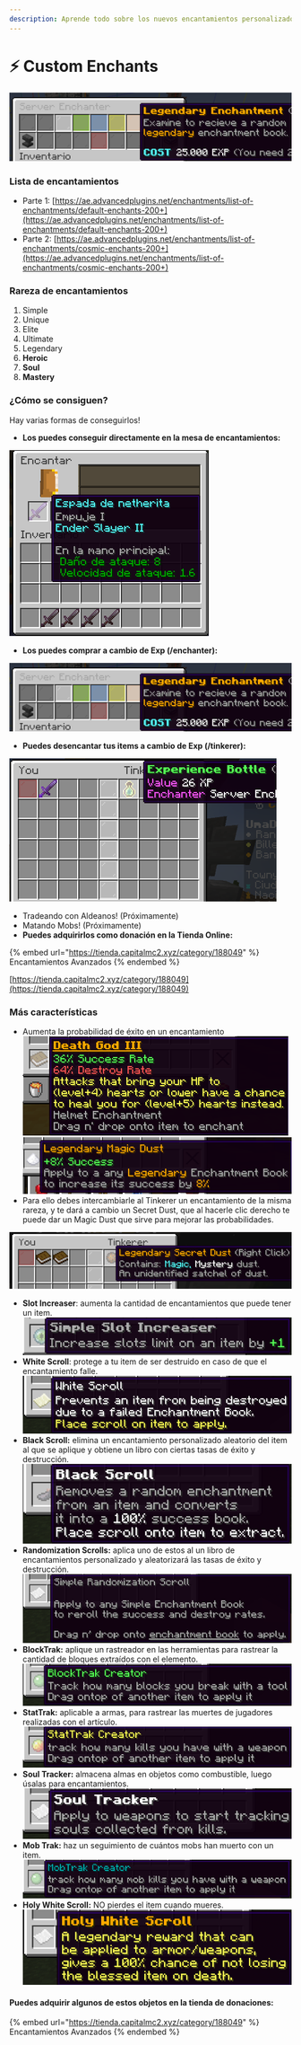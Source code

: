 ```yaml
---
description: Aprende todo sobre los nuevos encantamientos personalizados!
---
```


# ⚡ Custom Enchants

![menu /enchanter](<../../.gitbook/assets/image (15).png>)

### Lista de encantamientos

* Parte 1: [https://ae.advancedplugins.net/enchantments/list-of-enchantments/default-enchants-200+](https://ae.advancedplugins.net/enchantments/list-of-enchantments/default-enchants-200+)
* Parte 2: [https://ae.advancedplugins.net/enchantments/list-of-enchantments/cosmic-enchants-200+](https://ae.advancedplugins.net/enchantments/list-of-enchantments/cosmic-enchants-200+)

### Rareza de encantamientos

1. Simple
2. Unique
3. Elite
4. Ultimate
5. Legendary
6. **Heroic**
7. **Soul**
8. **Mastery**

### ¿Cómo se consiguen?

Hay varias formas de conseguirlos!&#x20;

* **Los puedes conseguir directamente en la mesa de encantamientos:**

![Mesa de encantamientos](<../../.gitbook/assets/image (14).png>)

* **Los puedes comprar a cambio de Exp (/enchanter):**

![/enchanter](<../../.gitbook/assets/image (15).png>)

* **Puedes desencantar tus items a cambio de Exp (/tinkerer):**

![/tinkerer](<../../.gitbook/assets/image (6).png>)

* Tradeando con Aldeanos! (Próximamente)
* Matando Mobs! (Próximamente)
* **Puedes adquirirlos como donación en la Tienda Online:**

{% embed url="https://tienda.capitalmc2.xyz/category/188049" %}
Encantamientos Avanzados
{% endembed %}

[https://tienda.capitalmc2.xyz/category/188049](https://tienda.capitalmc2.xyz/category/188049)

### Más características

* Aumenta la probabilidad de éxito en un encantamiento\
  ![](<../../.gitbook/assets/image (3).png>)\
  ![](<../../.gitbook/assets/image (13).png>)
* Para ello debes intercambiarle al Tinkerer un encantamiento de la misma rareza, y te dará a cambio un Secret Dust, que al hacerle clic derecho te puede dar un Magic Dust que sirve para mejorar las probabilidades.

![Libro de encantamiento Legendario -> Secret Dust Legendario](<../../.gitbook/assets/image (12).png>)

* **Slot Increaser**: aumenta la cantidad de encantamientos que puede tener un item.\
  ![](<../../.gitbook/assets/image (10).png>)
* **White Scroll**: protege a tu item de ser destruido en caso de que el encantamiento falle.\
  ![](<../../.gitbook/assets/image (9).png>)
* **Black Scroll:** elimina un encantamiento personalizado aleatorio del item al que se aplique y obtiene un libro con ciertas tasas de éxito y destrucción.\
  ![](<../../.gitbook/assets/image (16).png>)
* **Randomization Scrolls:** aplica uno de estos al un libro de encantamientos personalizado y aleatorizará las tasas de éxito y destrucción.\
  ![](<../../.gitbook/assets/image (7).png>)
* **BlockTrak:** aplique un rastreador en las herramientas para rastrear la cantidad de bloques extraídos con el elemento.\
  ![](../../.gitbook/assets/image.png)
* **StatTrak:** aplicable a armas, para rastrear las muertes de jugadores realizadas con el artículo.\
  ![](<../../.gitbook/assets/image (2).png>)
* **Soul Tracker:** almacena almas en objetos como combustible, luego úsalas para encantamientos.\
  ![](<../../.gitbook/assets/image (5).png>)
* **Mob Trak:** haz un seguimiento de cuántos mobs han muerto con un item.\
  ![](<../../.gitbook/assets/image (8).png>)
* **Holy White Scroll:** NO pierdes el item cuando mueres.\
  ![](<../../.gitbook/assets/image (11).png>)

#### **Puedes adquirir algunos de estos objetos en la tienda de donaciones:**

{% embed url="https://tienda.capitalmc2.xyz/category/188049" %}
Encantamientos Avanzados
{% endembed %}

